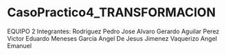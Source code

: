 # CasoPractico4_TRANSFORMACION
EQUIPO 2
Integrantes:
Rodriguez Pedro Jose Alvaro Gerardo
Aguilar Perez Victor Eduardo
Meneses Garcia Angel De Jesus
Jimenez Vaquerizo Angel Emanuel
